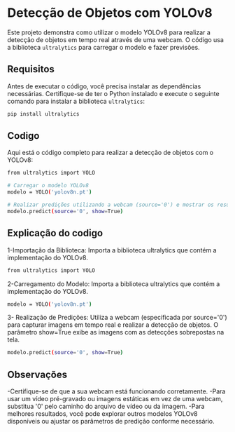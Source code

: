 # Detecção de Objetos com YOLOv8

Este projeto demonstra como utilizar o modelo YOLOv8 para realizar a detecção de objetos em tempo real através de uma webcam. O código usa a biblioteca `ultralytics` para carregar o modelo e fazer previsões.

## Requisitos

Antes de executar o código, você precisa instalar as dependências necessárias. Certifique-se de ter o Python instalado e execute o seguinte comando para instalar a biblioteca `ultralytics`:

```bash
pip install ultralytics
```
## Codigo
Aqui está o código completo para realizar a detecção de objetos com o YOLOv8:


```bash
from ultralytics import YOLO

# Carregar o modelo YOLOv8
modelo = YOLO('yolov8n.pt')

# Realizar predições utilizando a webcam (source='0') e mostrar os resultados na tela
modelo.predict(source='0', show=True)
```
## Explicação do codigo
1-Importação da Biblioteca: Importa a biblioteca ultralytics que contém a implementação do YOLOv8.

```bash
from ultralytics import YOLO
```

2-Carregamento do Modelo: Importa a biblioteca ultralytics que contém a implementação do YOLOv8.


```bash
modelo = YOLO('yolov8n.pt')
```
3- Realização de Predições: Utiliza a webcam (especificada por source='0') para capturar imagens em tempo real e realizar a detecção de objetos. O parâmetro show=True exibe as imagens com as detecções sobrepostas na tela.

```bash
modelo.predict(source='0', show=True)
```

## Observações
-Certifique-se de que a sua webcam está funcionando corretamente.
-Para usar um vídeo pré-gravado ou imagens estáticas em vez de uma webcam, substitua '0' pelo caminho do arquivo de vídeo ou da imagem.
-Para melhores resultados, você pode explorar outros modelos YOLOv8 disponíveis ou ajustar os parâmetros de predição conforme necessário.
